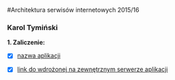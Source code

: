 #Architektura serwisów internetowych 2015/16

### Karol Tymiński

<b>1. Zaliczenie:</b>
 - [x] [nazwa aplikacji](zaliczenie)
 - [x] [link do wdrożonej na zewnętrznym serwerze aplikacji](/)
 

